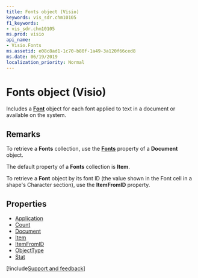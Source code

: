 ```yaml
---
title: Fonts object (Visio)
keywords: vis_sdr.chm10105
f1_keywords:
- vis_sdr.chm10105
ms.prod: visio
api_name:
- Visio.Fonts
ms.assetid: e08c8ad1-1c70-b80f-1a49-3a120f66ced8
ms.date: 06/19/2019
localization_priority: Normal
---
```



# Fonts object (Visio)

Includes a **[Font](Visio.Font.md)** object for each font applied to text in a document or available on the system.


## Remarks

To retrieve a **Fonts** collection, use the **[Fonts](visio.document.fonts.md)** property of a **Document** object.

The default property of a **Fonts** collection is **Item**.

To retrieve a **Font** object by its font ID (the value shown in the Font cell in a shape's Character section), use the **ItemFromID** property.

## Properties

-  [Application](Visio.Fonts.Application.md)
-  [Count](Visio.Fonts.Count.md)
-  [Document](Visio.Fonts.Document.md)
-  [Item](Visio.Fonts.Item.md)
-  [ItemFromID](Visio.Fonts.ItemFromID.md)
-  [ObjectType](Visio.Fonts.ObjectType.md)
-  [Stat](Visio.Fonts.Stat.md)


[!include[Support and feedback](~/includes/feedback-boilerplate.md)]
